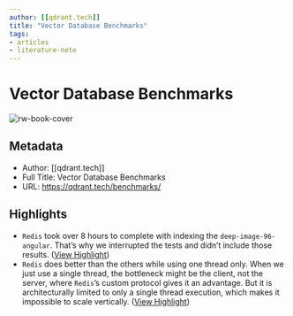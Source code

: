 ```yaml
---
author: [[qdrant.tech]]
title: "Vector Database Benchmarks"
tags: 
- articles
- literature-note
---
```

# Vector Database Benchmarks

![rw-book-cover](https://qdrant.tech/images/social_preview.png)

## Metadata
- Author: [[qdrant.tech]]
- Full Title: Vector Database Benchmarks
- URL: https://qdrant.tech/benchmarks/

## Highlights
- `Redis` took over 8 hours to complete with indexing the `deep-image-96-angular`. That’s why we interrupted the tests and didn’t include those results. ([View Highlight](https://read.readwise.io/read/01gtc2az04hjg21254zbn6jt82))
- `Redis` does better than the others while using one thread only. When we just use a single thread, the bottleneck might be the client, not the server, where `Redis`’s custom protocol gives it an advantage. But it is architecturally limited to only a single thread execution, which makes it impossible to scale vertically. ([View Highlight](https://read.readwise.io/read/01gtc2aqqahef2j3f7n3p012y6))
